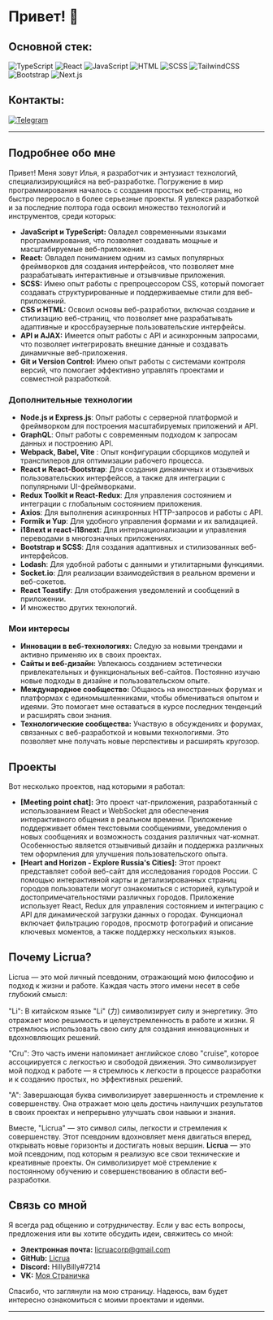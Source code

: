 
# Привет! 👋

## Основной стек:

![TypeScript](https://img.shields.io/badge/TypeScript-007ACC?style=for-the-badge&logo=typescript&logoColor=white)
![React](https://img.shields.io/badge/React-20232A?style=for-the-badge&logo=react&logoColor=61DAFB)
![JavaScript](https://img.shields.io/badge/JavaScript-F7DF1E?style=for-the-badge&logo=javascript&logoColor=black)
![HTML](https://img.shields.io/badge/HTML-E34F26?style=for-the-badge&logo=html5&logoColor=white)
![SCSS](https://img.shields.io/badge/SCSS-CC6699?style=for-the-badge&logo=sass&logoColor=white)
![TailwindCSS](https://img.shields.io/badge/Tailwind_CSS-38B2AC?style=for-the-badge&logo=tailwind-css&logoColor=white)
![Bootstrap](https://img.shields.io/badge/Bootstrap-7952B3?style=for-the-badge&logo=bootstrap&logoColor=white)
![Next.js](https://img.shields.io/badge/Next.js-000000?style=for-the-badge&logo=next.js&logoColor=white)


## Контакты:

[![Telegram](https://img.shields.io/badge/Telegram-2CA5E0?style=for-the-badge&logo=telegram&logoColor=white)](https://t.me/Ilya01034)

---




## Подробнее обо мне
Привет! Меня зовут Илья, я разработчик и энтузиаст технологий, специализирующийся на веб-разработке.
Погружение в мир программирования началось с создания простых веб-страниц, но быстро переросло в более серьезные проекты. Я увлекся разработкой и за последние полтора года освоил множество технологий и инструментов, среди которых:

- **JavaScript и TypeScript:** Овладел современными языками программирования, что позволяет создавать мощные и масштабируемые веб-приложения.
- **React:** Овладел пониманием одним из самых популярных фреймворков для создания интерфейсов, что позволяет мне разрабатывать интерактивные и отзывчивые приложения.
- **SCSS:** Имею опыт работы с препроцессором CSS, который помогает создавать структурированные и поддерживаемые стили для веб-приложений.
- **CSS и HTML:** Освоил основы веб-разработки, включая создание и стилизацию веб-страниц, что позволяет мне разрабатывать адаптивные и кроссбраузерные пользовательские интерфейсы.
- **API и AJAX:** Имеется опыт работы с API и асинхронным запросами, что позволяет интегрировать внешние данные и создавать динамичные веб-приложения.
- **Git и Version Control:** Имею опыт работы с системами контроля версий, что помогает эффективно управлять проектами и совместной разработкой.

### Дополнительные технологии
- **Node.js и Express.js**: Опыт работы с серверной платформой и фреймворком для построения масштабируемых приложений и API.
- **GraphQL**: Опыт работы с современным подходом к запросам данных и построению API.
- **Webpack, Babel, Vite** : Опыт конфигурации сборщиков модулей и транспилеров для оптимизации рабочего процесса.
- **React и React-Bootstrap**: Для создания динамичных и отзывчивых пользовательских интерфейсов, а также для интеграции с популярными UI-фреймворками.
- **Redux Toolkit и React-Redux**: Для управления состоянием и интеграции с глобальным состоянием приложения.
- **Axios**: Для выполнения асинхронных HTTP-запросов и работы с API.
- **Formik и Yup**: Для удобного управления формами и их валидацией.
- **i18next и react-i18next**: Для интернационализации и управления переводами в многозначных приложениях.
- **Bootstrap и SCSS**: Для создания адаптивных и стилизованных веб-интерфейсов.
- **Lodash**: Для удобной работы с данными и утилитарными функциями.
- **Socket.io**: Для реализации взаимодействия в реальном времени и веб-сокетов.
- **React Toastify**: Для отображения уведомлений и сообщений в приложении.
- И множество других технологий.

### Мои интересы

- **Инновации в веб-технологиях:** Следую за новыми трендами и активно применяю их в своих проектах.
- **Сайты и веб-дизайн:** Увлекаюсь созданием эстетически привлекательных и функциональных веб-сайтов. Постоянно изучаю новые подходы в дизайне и пользовательском опыте.
- **Международное сообщество:** Общаюсь на иностранных форумах и платформах с единомышленниками, чтобы обмениваться опытом и идеями. Это помогает мне оставаться в курсе последних тенденций и расширять свои знания.
- **Технологические сообщества:** Участвую в обсуждениях и форумах, связанных с веб-разработкой и новыми технологиями. Это позволяет мне получать новые перспективы и расширять кругозор.

## Проекты

Вот несколько проектов, над которыми я работал:

- **[Meeting point chat]:** Это проект чат-приложения, разработанный с использованием React и WebSocket для обеспечения интерактивного общения в реальном времени. 
Приложение поддерживает обмен текстовыми сообщениями, уведомления о новых сообщениях и возможность создания различных чат-комнат. 
Особенностью является отзывчивый дизайн и поддержка различных тем оформления для улучшения пользовательского опыта.
- **[Heart and Horizon - Explore Russia's Cities]:** Этот проект представляет собой веб-сайт для исследования городов России. 
С помощью интерактивной карты и детализированных страниц городов пользователи могут ознакомиться с историей, культурой и достопримечательностями различных городов. 
Приложение использует React, Redux для управления состоянием и интеграцию с API для динамической загрузки данных о городах. 
Функционал включает фильтрацию городов, просмотр фотографий и описание ключевых моментов, а также поддержку нескольких языков.

## Почему Licrua?

 Licrua — это мой личный псевдоним, отражающий мою философию и подход к жизни и работе. Каждая часть этого имени несет в себе глубокий смысл:

"Li": В китайском языке "Li" (力) символизирует силу и энергетику. Это отражает мою решимость и целеустремленность в работе и жизни. Я стремлюсь использовать свою силу для создания инновационных и вдохновляющих решений.

"Cru": Это часть имени напоминает английское слово "cruise", которое ассоциируется с легкостью и свободой движения. Это символизирует мой подход к работе — я стремлюсь к легкости в процессе разработки и к созданию простых, но эффективных решений.

"A": Завершающая буква символизирует завершенность и стремление к совершенству. Она отражает мою цель достичь наилучших результатов в своих проектах и непрерывно улучшать свои навыки и знания.

Вместе, "Licrua" — это символ силы, легкости и стремления к совершенству. Этот псевдоним вдохновляет меня двигаться вперед, открывать новые горизонты и достигать новых вершин.
**Licrua** — это мой псевдоним, под которым я реализую все свои технические и креативные проекты. Он символизирует моё стремление к постоянному обучению и совершенствованию в области веб-разработки.

## Связь со мной

Я всегда рад общению и сотрудничеству. Если у вас есть вопросы, предложения или вы хотите обсудить идеи, свяжитесь со мной:

- **Электронная почта:** [licruacorp@gmail.com](mailto:licruacorp@gmail.com)
- **GitHub:** [Licrua](https://github.com/Licrua)
- **Discord:** HillyBilly#7214
- **VK:** [Моя Страничка](https://vk.com/hgn41)



Спасибо, что заглянули на мою страницу. Надеюсь, вам будет интересно ознакомиться с моими проектами и идеями.

---


